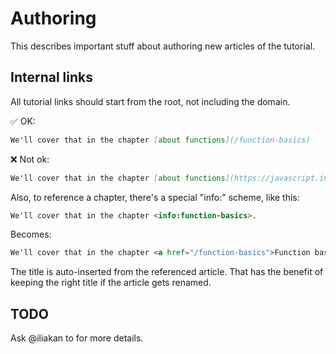 
# Authoring

This describes important stuff about authoring new articles of the tutorial.

## Internal links

All tutorial links should start from the root, not including the domain.

✅ OK:

```md
We'll cover that in the chapter [about functions](/function-basics)
```

❌ Not ok:

```md
We'll cover that in the chapter [about functions](https://javascript.info/function-basics)
```

Also, to reference a chapter, there's a special "info:" scheme, like this:

```md
We'll cover that in the chapter <info:function-basics>.
```

Becomes:
```html
We'll cover that in the chapter <a href="/function-basics">Function basics</a>.
```

The title is auto-inserted from the referenced article.
That has the benefit of keeping the right title if the article gets renamed.

## TODO

Ask @iliakan to for more details.
